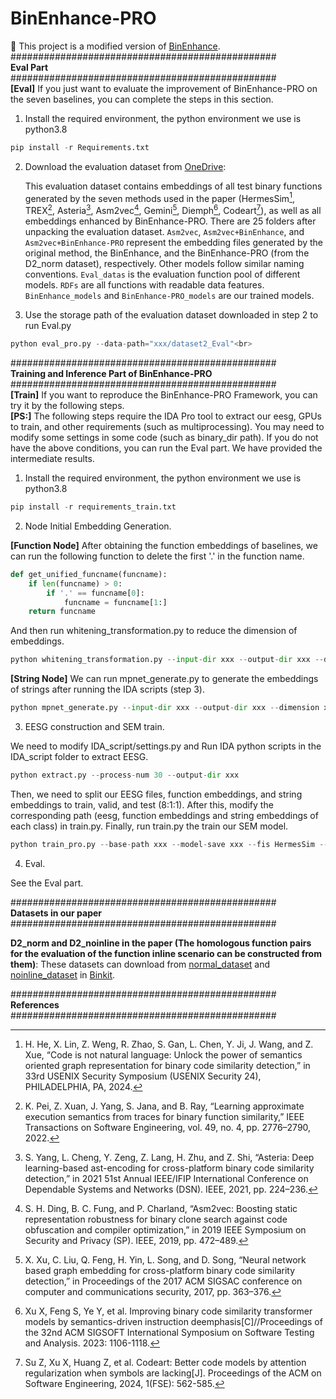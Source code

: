 # BinEnhance-PRO<br>
🔗 This project is a modified version of [BinEnhance](https://github.com/wang-yongpan/BinEnhance).
################################################<br>
**Eval Part**<br>
################################################<br>
**[Eval]** If you just want to evaluate the improvement of BinEnhance-PRO on the seven baselines, you can complete the steps in this section. <br>

1. Install the required environment, the python environment we use is python3.8<br>

```python
pip install -r Requirements.txt
```

2. Download the evaluation dataset from [OneDrive](https://1drv.ms/u/c/229dcb3b4ddd06f8/EWUo-orOTIVAnO6eFqT9ny4BA-G1wcE4h46gWeOeF2nQUQ?e=yktDXC):<br>

   This evaluation dataset contains embeddings of all test binary functions generated by the seven methods used in the paper (HermesSim[^1], TREX[^2], Asteria[^3], Asm2vec[^4], Gemini[^5], Diemph[^6], Codeart[^7]), as well as all embeddings enhanced by BinEnhance-PRO. There are 25 folders after unpacking the evaluation dataset. `Asm2vec​​`, `​​Asm2vec+BinEnhance​​`, and ​​`Asm2vec+BinEnhance-PRO​​` represent the embedding files generated by the original method, the BinEnhance, and the BinEnhance-PRO (from the D2_norm dataset), respectively. Other models follow similar naming conventions. `Eval_datas` is the evaluation function pool of different models. `RDFs` are all functions with readable data features. `BinEnhance_models`​​ and `​​BinEnhance-PRO_models`​​ are our trained models. <br>

4. Use the storage path of the evaluation dataset downloaded in step 2 to run Eval.py<br>

```python
python eval_pro.py --data-path="xxx/dataset2_Eval"<br>
```

################################################<br>
**Training and Inference Part of BinEnhance-PRO**<br>
################################################<br>
**[Train]** If you want to reproduce the BinEnhance-PRO Framework, you can try it by the following steps.<br>
**[PS:]** The following steps require the IDA Pro tool to extract our eesg, GPUs to train, and other requirements (such as multiprocessing). You may need to modify some settings in some code (such as binary_dir path). If you do not have the above conditions, you can run the Eval part. We have provided the intermediate results. <br>

1. Install the required environment, the python environment we use is python3.8<br>

```python
pip install -r requirements_train.txt
```

2. Node Initial Embedding Generation.<br>

**[Function Node]** After obtaining the function embeddings of baselines, we can run the following function to delete the first '.' in the function name. <br>


```python
def get_unified_funcname(funcname):
    if len(funcname) > 0:
        if '.' == funcname[0]:
            funcname = funcname[1:]
    return funcname
```

And then run whitening_transformation.py to reduce the dimension of embeddings.

```python
python whitening_transformation.py --input-dir xxx --output-dir xxx --dimension xxx

```

**[String Node]** We can run mpnet_generate.py to generate the embeddings of strings after running the IDA scripts (step 3).

```python
python mpnet_generate.py --input-dir xxx --output-dir xxx --dimension xxx --model-path xxx

```

3. EESG construction and SEM train.<br>

We need to modify IDA_script/settings.py and Run IDA python scripts in the IDA_script folder to extract EESG.
```python
python extract.py --process-num 30 --output-dir xxx

```

Then, we need to split our EESG files, function embeddings, and string embeddings to train, valid, and test (8:1:1). After this, modify the corresponding path (eesg, function embeddings and string embeddings of each class) in train.py. Finally, run train.py the train our SEM model.


```python
python train_pro.py --base-path xxx --model-save xxx --fis HermesSim --name dataset2 
```

4. Eval.<br>

See the Eval part.

################################################<br>
**Datasets in our paper**<br>
################################################<br>

**D2_norm and D2_noinline in the paper (The homologous function pairs for the evaluation of the function inline scenario can be constructed from them)**: These datasets can download from [normal_dataset](https://drive.google.com/file/d/1K9ef-OoRBr0X5u8g2mlnYqh9o1i6zFij/view) and [noinline_dataset](https://drive.google.com/file/d/1wt7GY-DDp8J_2zeBBVUrcfWIyerg_xLO/view) in [Binkit](https://github.com/SoftSec-KAIST/BinKit).<br>


################################################<br>
**References**<br>
################################################<br>

[^1]: H. He, X. Lin, Z. Weng, R. Zhao, S. Gan, L. Chen, Y. Ji, J. Wang, and Z. Xue, “Code is not natural language: Unlock the power of semantics oriented graph representation for binary code similarity detection,” in 33rd USENIX Security Symposium (USENIX Security 24), PHILADELPHIA, PA, 2024. 
[^2]: K. Pei, Z. Xuan, J. Yang, S. Jana, and B. Ray, “Learning approximate execution semantics from traces for binary function similarity,” IEEE Transactions on Software Engineering, vol. 49, no. 4, pp. 2776–2790, 2022.
[^3]: S. Yang, L. Cheng, Y. Zeng, Z. Lang, H. Zhu, and Z. Shi, “Asteria: Deep learning-based ast-encoding for cross-platform binary code similarity detection,” in 2021 51st Annual IEEE/IFIP International Conference on Dependable Systems and Networks (DSN). IEEE, 2021, pp. 224–236.
[^4]: S. H. Ding, B. C. Fung, and P. Charland, “Asm2vec: Boosting static representation robustness for binary clone search against code obfuscation and compiler optimization,” in 2019 IEEE Symposium on Security and Privacy (SP). IEEE, 2019, pp. 472–489. 
[^5]: X. Xu, C. Liu, Q. Feng, H. Yin, L. Song, and D. Song, “Neural network based graph embedding for cross-platform binary code similarity detection,” in Proceedings of the 2017 ACM SIGSAC conference on computer and communications security, 2017, pp. 363–376. 
[^6]: Xu X, Feng S, Ye Y, et al. Improving binary code similarity transformer models by semantics-driven instruction deemphasis[C]//Proceedings of the 32nd ACM SIGSOFT International Symposium on Software Testing and Analysis. 2023: 1106-1118.
[^7]: Su Z, Xu X, Huang Z, et al. Codeart: Better code models by attention regularization when symbols are lacking[J]. Proceedings of the ACM on Software Engineering, 2024, 1(FSE): 562-585.


